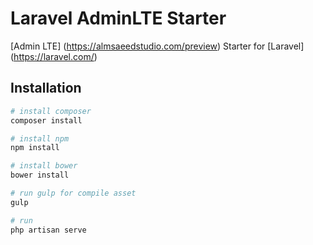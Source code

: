 # Laravel AdminLTE Starter
[Admin LTE] (https://almsaeedstudio.com/preview) Starter for [Laravel] (https://laravel.com/)

## Installation

``` bash
# install composer
composer install

# install npm
npm install

# install bower
bower install

# run gulp for compile asset
gulp

# run
php artisan serve
```
